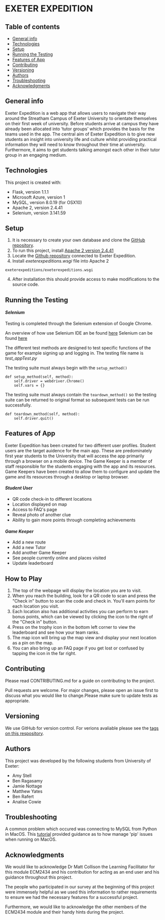 # EXETER EXPEDITION

## Table of contents
* [General info](#general-info)
* [Technologies](#technologies)
* [Setup](#setup)
* [Running the Testing](#running-the-testing)
* [Features of App](#features-of-app)
* [Contributing](#contributing)
* [Versioning](#versioning)
* [Authors](#authors)
* [Troubleshooting](#troubleshooting)
* [Acknowledgments](#acknowledgments)

## General info
Exeter Expedition is a web app that allows users to navigate their way around the Streatham Campus of Exeter University to orientate themselves on their first week of university. Before students arrive at campus they have already been allocated into ‘tutor groups’ which provides the basis for the teams used in the app. The central aim of Exeter Expedition is to give new students an insight into university life and culture whilst providing practical information they will need to know throughout their time at university. Furthermore, it aims to get students talking amongst each other in their tutor group in an engaging medium. 
	
## Technologies
This project is created with:
* Flask, version 1.1.1
* Microsoft Azure, version 1 
* MySQL, version 8.0.19 (for OSX10)
* Apache 2, version 2.4.41
* Selenium, version 3.141.59

## Setup 
1. It is necessary to create your own database and clone the [GitHub repository](https://github.com/Jamie-Nottage/GroupSoftwareEngineering). 
2. To run this project, install [Apache 2 version 2.4.41](https://httpd.apache.org/download.cgi#apache24)
2. Locate the [Github repository](https://github.com/Jamie-Nottage/GroupSoftwareEngineering) connected to Exeter Expedition. 
3. Install *exeterexpeditions.wsgi* file into Apache 2 
```
exeterexpeditions/exeterexpeditions.wsgi
```
4. After installation this should provide access to make modifications to the source code.

## Running the Testing

#### *Selenium*
Testing is completed through the Selenium extension of Google Chrome. 

An overview of how use Selenium IDE an be found [here](www.selenium.dev/selenium-ide/docs/en/introduction/getting-started)
Selenium can be found [here](www.chrome.google.com/webstore/details/selenium-ide/mooikfkahbdckldjjndioackbalphopd)

The different test methods are designed to test specific functions of the game for example signing up and logging in. The testing file name is *test_appTest.py*

The testing suite must always begin with the ``setup_method()``
```
def setup_method(self, method):
	self.driver = webdriver.Chrome()
	self.vars = {}
```
The testing suite must always contain the ``teardown_method()`` so the testing suite can be returned to original format so subsequent tests can be run successfully. 
```
def teardown_method(self, method):
	self.driver.quit()
```
	
## Features of App
Exeter Expedition has been created for two different user profiles. Student users are the target auidence for the main app. These are predominately first year students to the University that will access the app primarily through a browser on a mobile device. The Game Keeper is a member of staff responsible for the students engaging with the app and its resources. Game Keepers have been created to allow them to configure and update the game and its resources through a desktop or laptop browser. 

#### *Student User*
* QR code check-in to different locations 
* Location displayed on map 
* Access to FAQ's page 
* Reveal photo of another clue 
* Ability to gain more points through completing achievements 

#### *Game Keeper*
* Add a new route 
* Add a new Tutor 
* Add another Game Keeper 
* See people currently online and places visited 
* Update leaderboard 

## How to Play 
1. The top of the webpage will display the location you are to visit.
2. When you reach the building, look for a QR code to scan and press the "Check in" button to scan the code and check in.
You'll earn points for each location you visit.
3. Each location also has additional activities you can perform to earn bonus points, which can be viewed by clicking the icon to the right of the "Check in" button.
4. Press on the trophy icon in the bottom left corner to view the leaderboard and see how your team ranks.
5. The map icon will bring up the map view and display your next location as a pin on the map.
6. You can also bring up an FAQ page if you get lost or confused by tapping the icon in the far right.

## Contributing
Please read CONTRIBUTING.md for a guide on contributing to the project.


Pull requests are welcome. For major changes, please open an issue first to discuss what you would like to change.Please make sure to update tests as appropriate.

## Versioning 
We use GitHub for version control. For verions avaliable please see the [tags on this respository](https://github.com/Jamie-Nottage/GroupSoftwareEngineering).

## Authors
This project was developed by the following students from University of Exeter:
* Amy Stell 
* Ben Ragasamy
* Jamie Nottage
* Matthew Yates 
* Ben Rafert
* Analise Cowie 

## Troubleshooting 
A common problem which occured was connecting to MySQL from Python in MacOS. This [tutorial](https://ruddra.com/posts/install-mysqlclient-macos/) provided guidance as to how manage 'pip' issues when running on MacOS. 

## Acknowledgments 
We would like to acknowledge Dr Matt Collison the Learning Facilitator for this module ECM2434 and his contribution for acting as an end user and his guidance throughout this project. 


The people who participated in our survey at the beginning of this project were immensely helpful as we used this information to rather requirements to ensure we had the necessary features for a successful project. 


Furthermore, we would like to acknowledge the other members of the ECM2434 module and their handy hints during the project.


